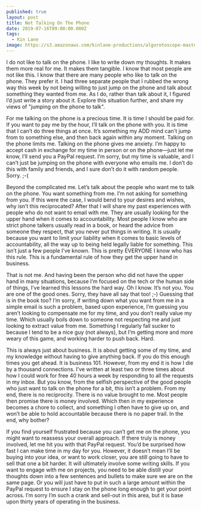 ```yaml
---
published: true
layout: post
title: Not Talking On The Phone
date: 2019-07-16T09:00:00.000Z
tags:
  - Kin Lane
image: https://s3.amazonaws.com/kinlane-productions/algorotoscope-master/carry-load-carryload-marcel-duchamp.jpg
---
```

I do not like to talk on the phone. I like to write down my thoughts. It makes them more real for me. It makes them tangible. I know that most people are not like this. I know that there are many people who like to talk on the phone. They prefer it. I had three separate people that I rubbed the wrong way this week by not being willing to just jump on the phone and talk about something they wanted from me. As I do, rather than talk about it, I figured I’d just write a story about it. Explore this situation further, and share my views of "jumping on the phone to talk".

For me talking on the phone is a precious time. It is time I should be paid for. If you want to pay me by the hour, I’ll talk on the phone with you. It is time that I can’t do three things at once. It’s something my ADD mind can't jump from to something else, and then back again within any moment. Talking on the phone limits me. Talking on the phone gives me anxiety. I’m happy to accept cash in exchange for my time in person or on the phone—just let me know, I’ll send you a PayPal request. I’m sorry, but my time is valuable, and I can’t just be jumping on the phone with everyone who emails me. I don’t do this with family and friends, and I sure don’t do it with random people. Sorry. ;-(

Beyond the complicated me. Let’s talk about the people who want me to talk on the phone. You want something from me. I’m not asking for something from you. If this were the case, I would bend to your desires and wishes, why isn’t this reciprocated? After that I will share my past experiences with people who do not want to email with me. They are usually looking for the upper hand when it comes to accountability. Most people I know who are strict phone talkers usually read in a book, or heard the advice from someone they respect, that you never put things in writing. It is usually because you want to limit your liability when it comes to basic levels of accountability, all the way up to being held legally liable for something. This isn’t just a few people I’ve known. This is pretty EVERYONE I know who has this rule. This is a fundamental rule of how they get the upper hand in business.

That is not me. And having been the person who did not have the upper hand in many situations, because I’m focused on the tech or the human side of things, I’ve learned this lessons the hard way. Oh I know. It’s not you. You are one of the good ones. Sorry, they have all say that too! ;-) Guessing that is in the book too? I’m sorry, if writing down what you want from me in a simple email is such a problem, based upon experience, I’m guessing you aren’t looking to compensate me for my time, and you don’t really value my time. Which usually boils down to someone not respecting me and just looking to extract value from me. Something I regularly fall sucker to because I tend to be a nice guy (not always), but I’m getting more and more weary of this game, and working harder to push back. Hard.

This is always just about business. It is about getting some of my time, and my knowledge without having to give anything back. If you do this enough times you get ahead. It is business 101. However, from my end it is how I die by a thousand connections. I’ve written at least two or three times about how I could work for free 40 hours a week by responding to all the requests in my inbox. But you know, from the selfish perspective of the good people who just want to talk on the phone for a bit, this isn’t a problem. From my end, there is no reciprocity. There is no value brought to me. Most people then promise there is money involved. Which then in my experience becomes a chore to collect, and something I often have to give up on, and won’t be able to hold accountable because there is no paper trail. In the end, why bother?

If you find yourself frustrated because you can’t get me on the phone, you might want to reassess your overall approach. If there truly is money involved, let me hit you with that PayPal request. You’d be surprised how fast I can make time in my day for you. However, it doesn’t mean I’ll be buying into your idea, or want to work closer, you are still going to have to sell that one a bit harder. It will ultimately involve some writing skills. If you want to engage with me on projects, you need to be able distill your thoughts down into a few sentences and bullets to make sure we are on the same page. Or you will just have to put in such a large amount within the PayPal request to ensure I stay on the phone long enough to get your point across. I’m sorry I’m such a crank and sell-out in this area, but it is base upon thirty years of operating in the business.
